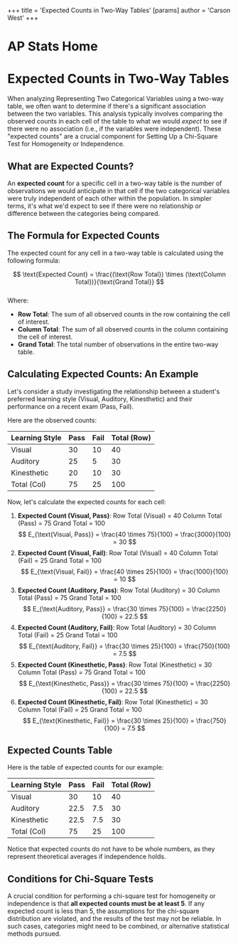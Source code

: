 +++
 title = 'Expected Counts in Two-Way Tables'
[params]
	author = 'Carson West'
+++
# AP Stats Home
# Expected Counts in Two-Way Tables

When analyzing Representing Two Categorical Variables using a two-way table, we often want to determine if there's a significant association between the two variables. This analysis typically involves comparing the observed counts in each cell of the table to what we would *expect* to see if there were no association (i.e., if the variables were independent). These "expected counts" are a crucial component for Setting Up a Chi-Square Test for Homogeneity or Independence.

## What are Expected Counts?

An **expected count** for a specific cell in a two-way table is the number of observations we would anticipate in that cell if the two categorical variables were truly independent of each other within the population. In simpler terms, it's what we'd expect to see if there were no relationship or difference between the categories being compared.

## The Formula for Expected Counts

The expected count for any cell in a two-way table is calculated using the following formula:

 $$  \text{Expected Count} = \frac{(\text{Row Total}) \times (\text{Column Total})}{\text{Grand Total}}
 $$  
Where:
*   **Row Total**: The sum of all observed counts in the row containing the cell of interest.
*   **Column Total**: The sum of all observed counts in the column containing the cell of interest.
*   **Grand Total**: The total number of observations in the entire two-way table.

## Calculating Expected Counts: An Example

Let's consider a study investigating the relationship between a student's preferred learning style (Visual, Auditory, Kinesthetic) and their performance on a recent exam (Pass, Fail).

Here are the observed counts:

| Learning Style | Pass | Fail | Total (Row) |
| :------------- | :--- | :--- | :---------- |
| Visual         | 30   | 10   | 40          |
| Auditory       | 25   | 5    | 30          |
| Kinesthetic    | 20   | 10   | 30          |
| Total (Col)    | 75   | 25   | 100         |

Now, let's calculate the expected counts for each cell:

1.  **Expected Count (Visual, Pass)**:
    Row Total (Visual) = 40
    Column Total (Pass) = 75
    Grand Total = 100
     $$      E_{\text{Visual, Pass}} = \frac{40 \times 75}{100} = \frac{3000}{100} = 30
     $$  
2.  **Expected Count (Visual, Fail)**:
    Row Total (Visual) = 40
    Column Total (Fail) = 25
    Grand Total = 100
     $$      E_{\text{Visual, Fail}} = \frac{40 \times 25}{100} = \frac{1000}{100} = 10
     $$  
3.  **Expected Count (Auditory, Pass)**:
    Row Total (Auditory) = 30
    Column Total (Pass) = 75
    Grand Total = 100
     $$      E_{\text{Auditory, Pass}} = \frac{30 \times 75}{100} = \frac{2250}{100} = 22.5
     $$  
4.  **Expected Count (Auditory, Fail)**:
    Row Total (Auditory) = 30
    Column Total (Fail) = 25
    Grand Total = 100
     $$      E_{\text{Auditory, Fail}} = \frac{30 \times 25}{100} = \frac{750}{100} = 7.5
     $$  
5.  **Expected Count (Kinesthetic, Pass)**:
    Row Total (Kinesthetic) = 30
    Column Total (Pass) = 75
    Grand Total = 100
     $$      E_{\text{Kinesthetic, Pass}} = \frac{30 \times 75}{100} = \frac{2250}{100} = 22.5
     $$  
6.  **Expected Count (Kinesthetic, Fail)**:
    Row Total (Kinesthetic) = 30
    Column Total (Fail) = 25
    Grand Total = 100
     $$      E_{\text{Kinesthetic, Fail}} = \frac{30 \times 25}{100} = \frac{750}{100} = 7.5
     $$  
## Expected Counts Table

Here is the table of expected counts for our example:

| Learning Style | Pass | Fail | Total (Row) |
| :------------- | :--- | :--- | :---------- |
| Visual         | 30   | 10   | 40          |
| Auditory       | 22.5 | 7.5  | 30          |
| Kinesthetic    | 22.5 | 7.5  | 30          |
| Total (Col)    | 75   | 25   | 100         |

Notice that expected counts do not have to be whole numbers, as they represent theoretical averages if independence holds.

## Conditions for Chi-Square Tests

A crucial condition for performing a chi-square test for homogeneity or independence is that **all expected counts must be at least 5**. If any expected count is less than 5, the assumptions for the chi-square distribution are violated, and the results of the test may not be reliable. In such cases, categories might need to be combined, or alternative statistical methods pursued.